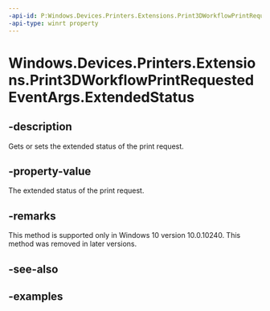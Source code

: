 ```yaml
---
-api-id: P:Windows.Devices.Printers.Extensions.Print3DWorkflowPrintRequestedEventArgs.ExtendedStatus
-api-type: winrt property
---
```


# Windows.Devices.Printers.Extensions.Print3DWorkflowPrintRequestedEventArgs.ExtendedStatus

<!--
public Windows.Devices.Printers.Extensions.Print3DWorkflowDetail ExtendedStatus { get; set; }
-->


## -description

Gets or sets the extended status of the print request.

## -property-value

The extended status of the print request.

## -remarks

This method is supported only in Windows 10 version 10.0.10240. This method was removed in later versions. 

## -see-also

## -examples


